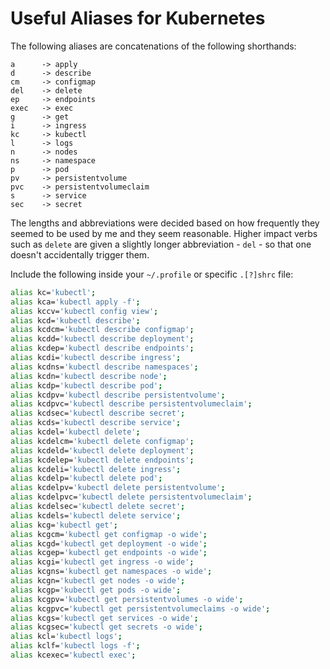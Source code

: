 # Useful Aliases for Kubernetes
The following aliases are concatenations of the following shorthands:

```
a      -> apply
d      -> describe
cm     -> configmap
del    -> delete
ep     -> endpoints
exec   -> exec
g      -> get
i      -> ingress
kc     -> kubectl
l      -> logs
n      -> nodes
ns     -> namespace
p      -> pod
pv     -> persistentvolume
pvc    -> persistentvolumeclaim
s      -> service
sec    -> secret
```

The lengths and abbreviations were decided based on how frequently they seemed to be used by me and they seem reasonable. Higher impact verbs such as `delete` are given a slightly longer abbreviation - `del` - so that one doesn't accidentally trigger them.

Include the following inside your `~/.profile` or specific `.[?]shrc` file:

```sh
alias kc='kubectl';
alias kca='kubectl apply -f';
alias kccv='kubectl config view';
alias kcd='kubectl describe';
alias kcdcm='kubectl describe configmap';
alias kcdd='kubectl describe deployment';
alias kcdep='kubectl describe endpoints';
alias kcdi='kubectl describe ingress';
alias kcdns='kubectl describe namespaces';
alias kcdn='kubectl describe node';
alias kcdp='kubectl describe pod';
alias kcdpv='kubectl describe persistentvolume';
alias kcdpvc='kubectl describe persistentvolumeclaim';
alias kcdsec='kubectl describe secret';
alias kcds='kubectl describe service';
alias kcdel='kubectl delete';
alias kcdelcm='kubectl delete configmap';
alias kcdeld='kubectl delete deployment';
alias kcdelep='kubectl delete endpoints';
alias kcdeli='kubectl delete ingress';
alias kcdelp='kubectl delete pod';
alias kcdelpv='kubectl delete persistentvolume';
alias kcdelpvc='kubectl delete persistentvolumeclaim';
alias kcdelsec='kubectl delete secret';
alias kcdels='kubectl delete service';
alias kcg='kubectl get';
alias kcgcm='kubectl get configmap -o wide';
alias kcgd='kubectl get deployment -o wide';
alias kcgep='kubectl get endpoints -o wide';
alias kcgi='kubectl get ingress -o wide';
alias kcgns='kubectl get namespaces -o wide';
alias kcgn='kubectl get nodes -o wide';
alias kcgp='kubectl get pods -o wide';
alias kcgpv='kubectl get persistentvolumes -o wide';
alias kcgpvc='kubectl get persistentvolumeclaims -o wide';
alias kcgs='kubectl get services -o wide';
alias kcgsec='kubectl get secrets -o wide';
alias kcl='kubectl logs';
alias kclf='kubectl logs -f';
alias kcexec='kubectl exec';
```
